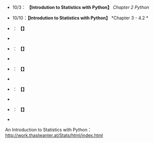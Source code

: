 * 10/3： **【Introdution to Statistics with Python】** *Chapter 2 Python*

* 10/10：**【Introdution to Statistics with Python】** *Chapter 3 - 4.2 *         

* ： **【】**
*         

* ： **【】**
*         

* ： **【】**
*          

* ： **【】**
*         

* ： **【】**
*         


An Introduction to Statistics with Python：
http://work.thaslwanter.at/Stats/html/index.html
